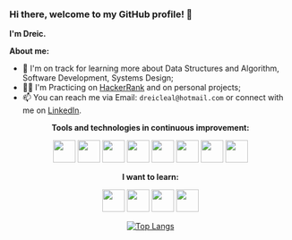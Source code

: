 ### Hi there, welcome to my GitHub profile! 👋


**I'm Dreic.**



**About me:**
- 🌱 I'm on track for learning more about Data Structures and Algorithm, Software Development, Systems Design;
- 👨‍💻 I'm Practicing on [HackerRank](https://www.hackerrank.com/dreicleal) and on personal projects;
- 📫 You can reach me via Email: ```dreicleal@hotmail.com``` or connect with me on [LinkedIn](https://www.linkedin.com/in/dreicleal/).


<div align="center">
          
**Tools and technologies in continuous improvement:**

<div>
          <img src="https://cdn.jsdelivr.net/gh/devicons/devicon/icons/html5/html5-plain-wordmark.svg" width="40" height="40"/>
          <img src="https://cdn.jsdelivr.net/gh/devicons/devicon/icons/css3/css3-plain-wordmark.svg" width="40" height="40"/>
          <img src="https://cdn.jsdelivr.net/gh/devicons/devicon/icons/react/react-original.svg" width="40" height="40"/>
          <img src="https://cdn.jsdelivr.net/gh/devicons/devicon/icons/typescript/typescript-plain.svg" width="40" height="40"/>
          <img src="https://cdn.jsdelivr.net/gh/devicons/devicon/icons/postgresql/postgresql-original.svg" width="40" height="40"/>
          <img src="https://cdn.jsdelivr.net/gh/devicons/devicon/icons/express/express-original.svg" width="40" height="40"/>
          <img src="https://cdn.jsdelivr.net/gh/devicons/devicon/icons/git/git-original.svg" width="40" height="40"/>
          <img src="https://cdn.jsdelivr.net/gh/devicons/devicon/icons/python/python-original.svg" width="40" height="40" />
</div>

**I want to learn:**
          
<div>
          <img src="https://cdn.jsdelivr.net/gh/devicons/devicon/icons/mongodb/mongodb-original.svg" width="40" height="40"/>
          <img src="https://cdn.jsdelivr.net/gh/devicons/devicon/icons/nextjs/nextjs-original.svg" width="40" height="40"/>
          <img src="https://cdn.jsdelivr.net/gh/devicons/devicon/icons/cplusplus/cplusplus-plain.svg" width="40" height="40"/>
          <img src="https://cdn.jsdelivr.net/gh/devicons/devicon/icons/angularjs/angularjs-plain.svg" width="40" height="40"/>
</div>


          

[![Top Langs](https://github-readme-stats.vercel.app/api/top-langs/?username=DreicLeal&layout=compact)](https://github.com/DreicLeal/github-readme-stats)
</div>
          
